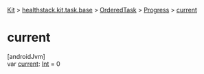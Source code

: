 
[Kit](../../../../kit.html) > [healthstack.kit.task.base](../../index.html) > [OrderedTask](../index.html) > [Progress](index.html) > [current](current.html)



# current



[androidJvm]\
var [current](current.html): [Int](https://kotlinlang.org/api/latest/jvm/stdlib/kotlin/-int/index.html) = 0




